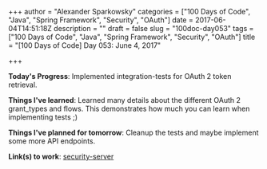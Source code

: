 +++
author = "Alexander Sparkowsky"
categories = ["100 Days of Code", "Java", "Spring Framework", "Security", "OAuth"]
date = 2017-06-04T14:51:18Z
description = ""
draft = false
slug = "100doc-day053"
tags = ["100 Days of Code", "Java", "Spring Framework", "Security", "OAuth"]
title = "[100 Days of Code] Day 053: June 4, 2017"

+++

**Today's Progress**: Implemented integration-tests for OAuth 2 token retrieval.

**Things I've learned**: Learned many details about the different OAuth 2 grant_types and flows. This demonstrates how much you can learn when implementing tests ;)

**Things I've planned for tomorrow**: Cleanup the tests and maybe implement some more API endpoints.

**Link(s) to work**: [security-server](https://github.com/roamingthings/security-server/commit/8b33d1fe42c5f627bdb726d44462be7075db44af)

